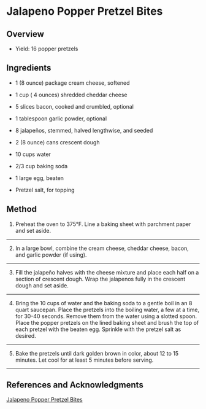 # Jalapeno Popper Pretzel Bites

## Overview

- Yield: 16 popper pretzels

## Ingredients

- 1 (8 ounce) package cream cheese, softened

- 1 cup ( 4 ounces) shredded cheddar cheese

- 5 slices bacon, cooked and crumbled, optional

- 1 tablespoon garlic powder, optional

- 8 jalapeños, stemmed, halved lengthwise, and seeded

- 2 (8 ounce) cans crescent dough

- 10 cups water

- 2/3 cup baking soda

- 1 large egg, beaten

- Pretzel salt, for topping

## Method

1. Preheat the oven to 375°F. Line a baking sheet with parchment paper and set aside.
---

2. In a large bowl, combine the cream cheese, cheddar cheese, bacon, and garlic powder (if using).
---

3. Fill the jalapeño halves with the cheese mixture and place each half on a section of crescent dough. Wrap the jalapenos fully in the crescent dough and set aside.
---

4. Bring the 10 cups of water and the baking soda to a gentle boil in an 8 quart saucepan. Place the pretzels into the boiling water, a few at a time, for 30-40 seconds. Remove them from the water using a slotted spoon. Place the popper pretzels on the lined baking sheet and brush the top of each pretzel with the beaten egg. Sprinkle with the pretzel salt as desired.
---

5. Bake the pretzels until dark golden brown in color, about 12 to 15 minutes. Let cool for at least 5 minutes before serving.
---

## References and Acknowledgments

[Jalapeno Popper Pretzel Bites](https://hostthetoast.com/jalapeno-popper-pretzel-bites/)

